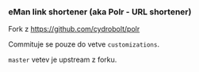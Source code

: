 ### eMan link shortener (aka Polr - URL shortener)

Fork z https://github.com/cydrobolt/polr

Commituje se pouze do vetve `customizations`.

`master` vetev je upstream z forku.
